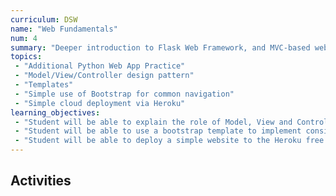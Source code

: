 ```yaml
---
curriculum: DSW
name: "Web Fundamentals"
num: 4
summary: "Deeper introduction to Flask Web Framework, and MVC-based web applications, intro to cloud deployment"
topics:
 - "Additional Python Web App Practice"
 - "Model/View/Controller design pattern"
 - "Templates" 
 - "Simple use of Bootstrap for common navigation"
 - "Simple cloud deployment via Heroku"
learning_objectives:
 - "Student will be able to explain the role of Model, View and Controller in an MVC web application"
 - "Student will be able to use a bootstrap template to implement consistent page design with common navigation and footers for a simple multi-page web application"
 - "Student will be able to deploy a simple website to the Heroku free tier"
---
```



## Activities



